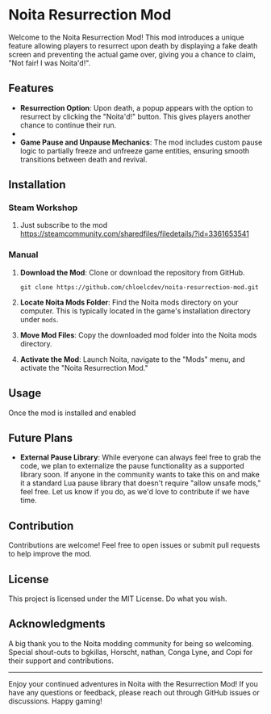 # Noita Resurrection Mod

Welcome to the Noita Resurrection Mod! This mod introduces a unique feature allowing players to resurrect upon death by displaying a fake death screen and preventing the actual game over, giving you a chance to claim, "Not fair! I was Noita'd!". 

## Features

- **Resurrection Option**: Upon death, a popup appears with the option to resurrect by clicking the "Noita'd!" button. This gives players another chance to continue their run.
- 
- **Game Pause and Unpause Mechanics**: The mod includes custom pause logic to partially freeze and unfreeze game entities, ensuring smooth transitions between death and revival.

## Installation

### Steam Workshop

1. Just subscribe to the mod https://steamcommunity.com/sharedfiles/filedetails/?id=3361653541

### Manual

1. **Download the Mod**: Clone or download the repository from GitHub.

   ```git clone https://github.com/chloelcdev/noita-resurrection-mod.git```

2. **Locate Noita Mods Folder**: Find the Noita mods directory on your computer. This is typically located in the game's installation directory under `mods`.

3. **Move Mod Files**: Copy the downloaded mod folder into the Noita mods directory.

4. **Activate the Mod**: Launch Noita, navigate to the "Mods" menu, and activate the "Noita Resurrection Mod."

## Usage

Once the mod is installed and enabled

## Future Plans

- **External Pause Library**: While everyone can always feel free to grab the code, we plan to externalize the pause functionality as a supported library soon. If anyone in the community wants to take this on and make it a standard Lua pause library that doesn't require "allow unsafe mods," feel free. Let us know if you do, as we'd love to contribute if we have time.

## Contribution

Contributions are welcome! Feel free to open issues or submit pull requests to help improve the mod.

## License

This project is licensed under the MIT License. Do what you wish.

## Acknowledgments

A big thank you to the Noita modding community for being so welcoming. Special shout-outs to bgkillas, Horscht, nathan, Conga Lyne, and Copi for their support and contributions.

---

Enjoy your continued adventures in Noita with the Resurrection Mod! If you have any questions or feedback, please reach out through GitHub issues or discussions. Happy gaming!

